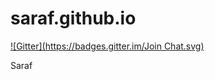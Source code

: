 saraf.github.io
===============
[![Gitter](https://badges.gitter.im/Join Chat.svg)](https://gitter.im/saraf/saraf.github.io?utm_source=badge&utm_medium=badge&utm_campaign=pr-badge&utm_content=badge)

Saraf
